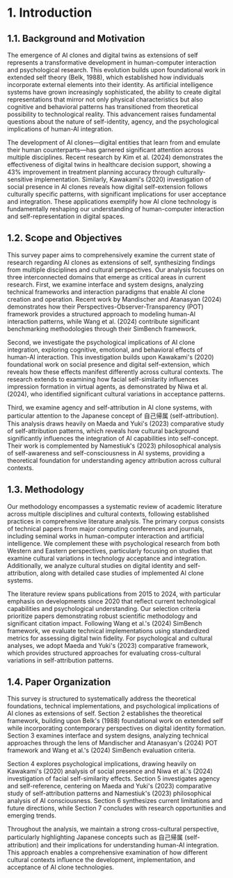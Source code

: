 # 1. Introduction

## 1.1. Background and Motivation

The emergence of AI clones and digital twins as extensions of self represents a transformative development in human-computer interaction and psychological research. This evolution builds upon foundational work in extended self theory (Belk, 1988), which established how individuals incorporate external elements into their identity. As artificial intelligence systems have grown increasingly sophisticated, the ability to create digital representations that mirror not only physical characteristics but also cognitive and behavioral patterns has transitioned from theoretical possibility to technological reality. This advancement raises fundamental questions about the nature of self-identity, agency, and the psychological implications of human-AI integration.

The development of AI clones—digital entities that learn from and emulate their human counterparts—has garnered significant attention across multiple disciplines. Recent research by Kim et al. (2024) demonstrates the effectiveness of digital twins in healthcare decision support, showing a 43% improvement in treatment planning accuracy through culturally-sensitive implementation. Similarly, Kawakami's (2020) investigation of social presence in AI clones reveals how digital self-extension follows culturally specific patterns, with significant implications for user acceptance and integration. These applications exemplify how AI clone technology is fundamentally reshaping our understanding of human-computer interaction and self-representation in digital spaces.

## 1.2. Scope and Objectives

This survey paper aims to comprehensively examine the current state of research regarding AI clones as extensions of self, synthesizing findings from multiple disciplines and cultural perspectives. Our analysis focuses on three interconnected domains that emerge as critical areas in current research. First, we examine interface and system designs, analyzing technical frameworks and interaction paradigms that enable AI clone creation and operation. Recent work by Mandischer and Atanasyan (2024) demonstrates how their Perspectives-Observer-Transparency (POT) framework provides a structured approach to modeling human-AI interaction patterns, while Wang et al. (2024) contribute significant benchmarking methodologies through their SimBench framework.

Second, we investigate the psychological implications of AI clone integration, exploring cognitive, emotional, and behavioral effects of human-AI interaction. This investigation builds upon Kawakami's (2020) foundational work on social presence and digital self-extension, which reveals how these effects manifest differently across cultural contexts. The research extends to examining how facial self-similarity influences impression formation in virtual agents, as demonstrated by Niwa et al. (2024), who identified significant cultural variations in acceptance patterns.

Third, we examine agency and self-attribution in AI clone systems, with particular attention to the Japanese concept of 自己帰属 (self-attribution). This analysis draws heavily on Maeda and Yuki's (2023) comparative study of self-attribution patterns, which reveals how cultural background significantly influences the integration of AI capabilities into self-concept. Their work is complemented by Namestiuk's (2023) philosophical analysis of self-awareness and self-consciousness in AI systems, providing a theoretical foundation for understanding agency attribution across cultural contexts.

## 1.3. Methodology

Our methodology encompasses a systematic review of academic literature across multiple disciplines and cultural contexts, following established practices in comprehensive literature analysis. The primary corpus consists of technical papers from major computing conferences and journals, including seminal works in human-computer interaction and artificial intelligence. We complement these with psychological research from both Western and Eastern perspectives, particularly focusing on studies that examine cultural variations in technology acceptance and integration. Additionally, we analyze cultural studies on digital identity and self-attribution, along with detailed case studies of implemented AI clone systems.

The literature review spans publications from 2015 to 2024, with particular emphasis on developments since 2020 that reflect current technological capabilities and psychological understanding. Our selection criteria prioritize papers demonstrating robust scientific methodology and significant citation impact. Following Wang et al.'s (2024) SimBench framework, we evaluate technical implementations using standardized metrics for assessing digital twin fidelity. For psychological and cultural analyses, we adopt Maeda and Yuki's (2023) comparative framework, which provides structured approaches for evaluating cross-cultural variations in self-attribution patterns.

## 1.4. Paper Organization

This survey is structured to systematically address the theoretical foundations, technical implementations, and psychological implications of AI clones as extensions of self. Section 2 establishes the theoretical framework, building upon Belk's (1988) foundational work on extended self while incorporating contemporary perspectives on digital identity formation. Section 3 examines interface and system designs, analyzing technical approaches through the lens of Mandischer and Atanasyan's (2024) POT framework and Wang et al.'s (2024) SimBench evaluation criteria.

Section 4 explores psychological implications, drawing heavily on Kawakami's (2020) analysis of social presence and Niwa et al.'s (2024) investigation of facial self-similarity effects. Section 5 investigates agency and self-reference, centering on Maeda and Yuki's (2023) comparative study of self-attribution patterns and Namestiuk's (2023) philosophical analysis of AI consciousness. Section 6 synthesizes current limitations and future directions, while Section 7 concludes with research opportunities and emerging trends.

Throughout the analysis, we maintain a strong cross-cultural perspective, particularly highlighting Japanese concepts such as 自己帰属 (self-attribution) and their implications for understanding human-AI integration. This approach enables a comprehensive examination of how different cultural contexts influence the development, implementation, and acceptance of AI clone technologies.
